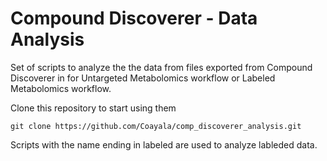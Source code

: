 # Compound Discoverer - Data Analysis

Set of scripts to analyze the the data from files exported from Compound Discoverer in for Untargeted Metabolomics workflow or Labeled Metabolomics workflow.

Clone this repository to start using them

```
git clone https://github.com/Coayala/comp_discoverer_analysis.git
```

Scripts with the name ending in labeled are used to analyze lableded data.